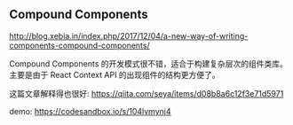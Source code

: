 ## Compound Components

http://blog.xebia.in/index.php/2017/12/04/a-new-way-of-writing-components-compound-components/

Compound Components 的开发模式很不错，适合于构建复杂层次的组件类库。主要是由于 React Context API 的出现组件的结构更方便了。

这篇文章解释得也很好: https://qiita.com/seya/items/d08b8a6c12f3e71d5971

demo: https://codesandbox.io/s/104lvmynj4
